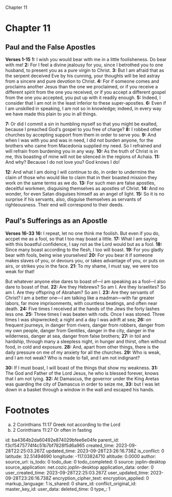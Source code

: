Chapter 11

# Chapter 11
## Paul and the False Apostles
**Verses 1-15**
**1:** I wish you would bear with me in a little foolisheness. Do bear with me!
**2:** For I feel a divine jealousy for you, since I betrothed you to one husband, to present you as a pure virgin to Christ.
**3:** But I am afraid that as the serpent deceived Eve by his cunning, your thoughts will be led astray from a sincere and pure devotion to Christ.
**4:** For if someone comes and proclaims another Jesus than the one we proclaimed, or if you receive a different spirit from the one you received, or if you accept a different gospel from the one you accepted, you put up with it readily enough.
**5:** Indeed, I consider that I am not in the least inferior to these super-apostles.
**6:** Even if I am unskilled in speaking, I am not so in knowledge; indeed, in every way we have made this plain to you in all things.

**7:** Or did I commit a sin in humbling myself so that you might be exalted, because I preached God's gospel to you free of charge?
**8:** I robbed other churches by accepting support from them in order to serve you.
**9:** And when I was with you and was in need, I did not burden anyone, for the brothers who came from Macedonia supplied my need. So I refrained and will refrain from burdening you in any way.
**10:** As the truth of Christ is in me, this boasting of mine will not be silenced in the regions of Achaia.
**11:** And why? Because I do not love you? God knows I do!

**12:** And what I am doing I will continue to do, in order to undermine the claim of those who would like to claim that in their boasted mission they work on the same terms as we do.
**13:** For such men are false apostles, deceitful workmen, disguising themselves as apostles of Christ.
**14:** And no wonder, for even Satan disguises himself as an angel of light.
**15:** So it is no surprise if his servants, also, disguise themselves as servants of righteousness. Their end will correspond to their deeds.

## Paul's Sufferings as an Apostle
**Verses 16-33**
**16:** I repeat, let no one think me foolish. But even if you do, accpet me as a fool, so that I too may boast a little.
**17:** What I am saying with this boastful confidence, I say not as the Lord would but as a fool.
**18:** Since many boast according to the flesh, I too will boast.
**19:** For you gladly bear with fools, being wise yourselves!
**20:** For you bear it if someone makes slaves of you, or devours you, or takes advantage of you, or puts on airs, or strikes you in the face.
**21:** To my shame, I must say, we were too weak for that!

But whatever anyone else dares to boast of—I am speaking as a fool—I also dare to boast of that.
**22:** Are they Hebrews? So am I. Are they Israelites? So am I. Are they offspring of Abraham? So am I.
**23:** Are they servants of Christ? I am a better one—I am talking like a madman—with far greater labors, far more imprisonments, with countless beatings, and often near death.
**24:** Five times I received at the hands of the Jews the forty lashes less one.
**25:** Three times I was beaten with rods. Once I was stoned. Three times I was shipwrecked; a night and a day I was adrift at sea;
**26:** on frequent journeys, in danger from rivers, danger from robbers, danger from my own people, danger from Gentiles, danger in the city, danger in the wilderness, danger at sea, danger from false brothers;
**27:** in toil and hardship, through many a sleepless night, in hunger and thirst, often without food, in cold and exposure.
**28:** And, apart from other things, there is the daily pressure on me of my anxiety for all the churches.
**29:** Who is weak, and I am not weak? Who is made to fall, and I am not indignant?

**30:** If I must boast, I will boast of the things that show my weakness.
**31:** The God and Father of the Lord Jesus, he who is blessed forever, knows that I am not lying.
**32:** At Damascus, the governor under the King Aretas was guarding the city of Damascus in order to seize me,
**33:** but I was let down in a basket through a window in the wall and escaped his hands.

# Footnotes
<ol type='a'>
	<li>2 Corinthians 11:17 Greek not according to the Lord</li>
	<li>2 Corinthians 11:27 Or often in fasting</li>
</ol>


id: ba4364b2da60492e874029bfee6e04fe
parent_id: f3cf5475774f4c51b7bf7828f5d6a965
created_time: 2023-09-28T22:25:03.267Z
updated_time: 2023-09-28T23:26:16.738Z
is_conflict: 0
latitude: 32.51494690
longitude: -117.03824710
altitude: 0.0000
author: 
source_url: 
is_todo: 0
todo_due: 0
todo_completed: 0
source: joplin-desktop
source_application: net.cozic.joplin-desktop
application_data: 
order: 0
user_created_time: 2023-09-28T22:25:03.267Z
user_updated_time: 2023-09-28T23:26:16.738Z
encryption_cipher_text: 
encryption_applied: 0
markup_language: 1
is_shared: 0
share_id: 
conflict_original_id: 
master_key_id: 
user_data: 
deleted_time: 0
type_: 1